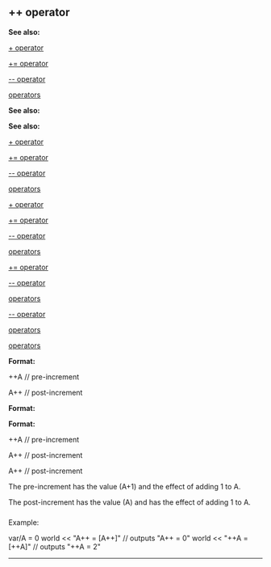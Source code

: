 

 ++ operator
-------------




**See also:** 


[+ operator](#/operator/+) 

[+= operator](#/operator/+=) 

[-- operator](#/operator/--) 

[operators](#/operator) 






**See also:** 

**See also:**

[+ operator](#/operator/+) 

[+= operator](#/operator/+=) 

[-- operator](#/operator/--) 

[operators](#/operator) 




[+ operator](#/operator/+)

[+= operator](#/operator/+=) 

[-- operator](#/operator/--) 

[operators](#/operator) 



[+= operator](#/operator/+=)

[-- operator](#/operator/--) 

[operators](#/operator) 


[-- operator](#/operator/--)

[operators](#/operator) 

[operators](#/operator)


**Format:** 


 ++A // pre-increment
 
 A++ // post-increment
 



**Format:** 

**Format:**

 ++A // pre-increment
 
 A++ // post-increment
 


 A++ // post-increment


 The pre-increment has the value (A+1) and the effect of adding 1 to A.




 The post-increment has the value (A) and has the effect of adding 1 to A.



### 
 Example:



 var/A = 0
world << "A++ = [A++]" // outputs "A++ = 0"
world << "++A = [++A]" // outputs "++A = 2"



---


